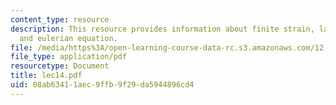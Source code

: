 ```yaml
---
content_type: resource
description: This resource provides information about finite strain, lagrangian equation
  and eulerian equation.
file: /media/https%3A/open-learning-course-data-rc.s3.amazonaws.com/12-005-applications-of-continuum-mechanics-to-earth-atmospheric-and-planetary-sciences-spring-2006/08ab63411aec9ffb9f29da5944896cd4_lec14.pdf
file_type: application/pdf
resourcetype: Document
title: lec14.pdf
uid: 08ab6341-1aec-9ffb-9f29-da5944896cd4
---
```

